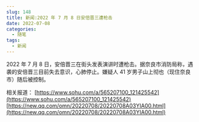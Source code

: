 ```yaml
---
slug: 148
title: 新闻:2022 年 7 月 8 日安倍晋三遭枪击
date: 2022-07-08
categories: 
  - 随笔
tags: 
  - 新闻
---
```



2022 年 7 月 8 日，安倍晋三在街头发表演讲时遭枪击。据奈良市消防局称，遇袭的安倍晋三目前失去意识，心肺停止。嫌疑人 41 岁男子山上彻也（现住奈良市）随后被控制。

相关报道：
[https://www.sohu.com/a/565207100_121425542](https://www.sohu.com/a/565207100_121425542)
[https://new.qq.com/omn/20220708/20220708A03YIA00.html](https://new.qq.com/omn/20220708/20220708A03YIA00.html)